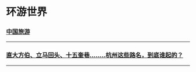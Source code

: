 环游世界
========

### [中国旅游](china)

---

### [直大方伯、立马回头、十五奎巷..……杭州这些路名，到底谁起的？](straight-and-easy-immediately-turned-back-15-kratos-lane-the-road-of-hangzhou-who-is-up)

---
